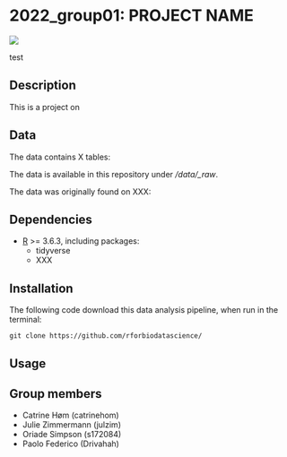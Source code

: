 2022\_group01: PROJECT NAME
====================

![](./doc/supplementary_figs/00.readme_banner.png)

test

Description
--------------------

This is a project on 

Data
--------------------


The data contains X tables: 


The data is available in this repository under */data/\_raw*. 

The data was originally found on XXX:



Dependencies
--------------------
- [R](https://cran.r-project.org/bin/windows/base/) >= 3.6.3, including packages:
  * tidyverse
  * XXX


Installation
--------------------
The following code download this data analysis pipeline, when run in the terminal:

```
git clone https://github.com/rforbiodatascience/
```

Usage
--------------------



Group members
--------------------

* Catrine Høm (catrinehom)
* Julie Zimmermann (julzim)
* Oriade Simpson (s172084)
* Paolo Federico (Drivahah)

